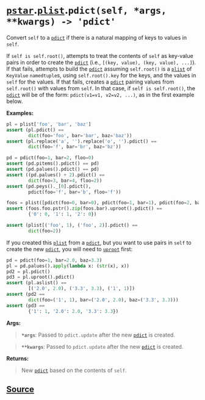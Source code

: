 # [`pstar`](./pstar.md).[`plist`](./pstar_plist.md).`pdict(self, *args, **kwargs) -> 'pdict'`

Convert `self` to a [`pdict`](./pstar_pdict.md) if there is a natural mapping of keys to values in `self`.

If `self is self.root()`, attempts to treat the contents of `self` as key-value pairs in order
to create the [`pdict`](./pstar_pdict.md) (i.e., `[(key, value), (key, value), ...]`). If that fails, attempts to build
the [`pdict`](./pstar_pdict.md) assuming `self.root()` is a [`plist`](./pstar_plist.md) of `KeyValue` `namedtuple`s, using `self.root().key`
for the keys, and the values in `self` for the values. If that fails, creates a [`pdict`](./pstar_pdict.md) pairing
values from `self.root()` with values from `self`. In that case, if `self is self.root()`, the
[`pdict`](./pstar_pdict.md) will be of the form: `pdict(v1=v1, v2=v2, ...)`, as in the first example below.

**Examples:**
```python
pl = plist['foo', 'bar', 'baz']
assert (pl.pdict() ==
        dict(foo='foo', bar='bar', baz='baz'))
assert (pl.replace('a', '').replace('o', '').pdict() ==
        dict(foo='f', bar='br', baz='bz'))

pd = pdict(foo=1, bar=2, floo=0)
assert (pd.pitems().pdict() == pd)
assert (pd.palues().pdict() == pd)
assert ((pd.palues() + 2).pdict() ==
        dict(foo=3, bar=4, floo=2))
assert (pd.peys()._[0].pdict(),
        pdict(foo='f', bar='b', floo='f'))

foos = plist([pdict(foo=0, bar=0), pdict(foo=1, bar=1), pdict(foo=2, bar=0)])
assert (foos.foo.pstr().zip(foos.bar).uproot().pdict() ==
        {'0': 0, '1': 1, '2': 0})

assert (plist[('foo', 1), ('foo', 2)].pdict() ==
        dict(foo=2))
```

If you created this [`plist`](./pstar_plist.md) from a [`pdict`](./pstar_pdict.md), but you want to use pairs in `self` to create the
new [`pdict`](./pstar_pdict.md), you will need to [`uproot`](./pstar_plist_uproot.md) first:
```python
pd = pdict(foo=1, bar=2.0, baz=3.3)
pl = pd.palues().apply(lambda x: (str(x), x))
pd2 = pl.pdict()
pd3 = pl.uproot().pdict()
assert (pl.aslist() ==
        [('2.0', 2.0), ('3.3', 3.3), ('1', 1)])
assert (pd2 ==
        dict(foo=('1', 1), bar=('2.0', 2.0), baz=('3.3', 3.3)))
assert (pd3 ==
        {'1': 1, '2.0': 2.0, '3.3': 3.3})
```

**Args:**

>    **`*args`**: Passed to `pdict.update` after the new [`pdict`](./pstar_pdict.md) is created.

>    **`**kwargs`**: Passed to `pdict.update` after the new [`pdict`](./pstar_pdict.md) is created.

**Returns:**

>    New [`pdict`](./pstar_pdict.md) based on the contents of `self`.



## [Source](../pstar/pstar.py#L3776-L3843)